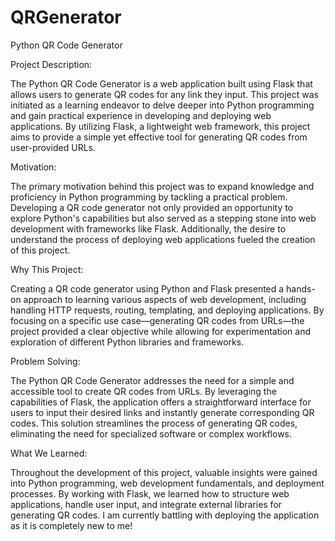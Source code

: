 # QRGenerator
Python QR Code Generator

Project Description:

The Python QR Code Generator is a web application built using Flask that allows users to generate QR codes for any link they input. This project was initiated as a learning endeavor to delve deeper into Python programming and gain practical experience in developing and deploying web applications. By utilizing Flask, a lightweight web framework, this project aims to provide a simple yet effective tool for generating QR codes from user-provided URLs.

Motivation:

The primary motivation behind this project was to expand knowledge and proficiency in Python programming by tackling a practical problem. Developing a QR code generator not only provided an opportunity to explore Python's capabilities but also served as a stepping stone into web development with frameworks like Flask. Additionally, the desire to understand the process of deploying web applications fueled the creation of this project.

Why This Project:

Creating a QR code generator using Python and Flask presented a hands-on approach to learning various aspects of web development, including handling HTTP requests, routing, templating, and deploying applications. By focusing on a specific use case—generating QR codes from URLs—the project provided a clear objective while allowing for experimentation and exploration of different Python libraries and frameworks.

Problem Solving:

The Python QR Code Generator addresses the need for a simple and accessible tool to create QR codes from URLs. By leveraging the capabilities of Flask, the application offers a straightforward interface for users to input their desired links and instantly generate corresponding QR codes. This solution streamlines the process of generating QR codes, eliminating the need for specialized software or complex workflows.

What We Learned:

Throughout the development of this project, valuable insights were gained into Python programming, web development fundamentals, and deployment processes. By working with Flask, we learned how to structure web applications, handle user input, and integrate external libraries for generating QR codes. I am currently battling with deploying the application as it is completely new to me!
